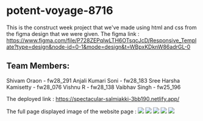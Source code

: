 # potent-voyage-8716

This is the construct week project that we've made using html and css from the figma design that we were given.
The figma link : https://www.figma.com/file/P728ZEPqIwLTH6OTsqcJcD/Responsive_Template?type=design&node-id=0-1&mode=design&t=WBpxKDknW86adrGL-0

## Team Members:
 Shivam Oraon - fw28_291
 Anjali Kumari Soni - fw28_183
 Sree Harsha Kamisetty - fw28_076
 Vishnu R - fw28_138
 Vaibhav Singh - fw25_196

The deployed link : https://spectacular-salmiakki-3bb190.netlify.app/

The full page displayed image of the website page :
<img src="https://github.com/vaibhavsingh326/potent-voyage-8716/assets/146928943/0f7065bc-eb1d-4018-85fc-2a15077b2eac" >
<img src="https://github.com/vaibhavsingh326/potent-voyage-8716/assets/146928943/a4f36ace-2b40-4ab5-9f5f-342de80041c3">
<img src="https://github.com/vaibhavsingh326/potent-voyage-8716/assets/146928943/4af50c33-750c-42a0-9314-ca2d9ebdf309">
<img src="https://github.com/vaibhavsingh326/potent-voyage-8716/assets/146928943/6485af94-9a30-49d0-94f4-da9db8e1c92b">
<img src="https://github.com/vaibhavsingh326/potent-voyage-8716/assets/146928943/20578614-8856-4f9d-8a5c-61565bef062f">

